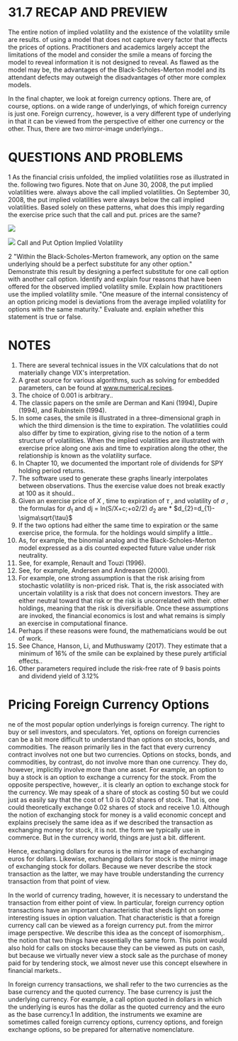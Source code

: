 # 31.7 RECAP AND PREVIEW

The entire notion of implied volatility and the existence of the volatility smile are results. of using a model that does not capture every factor that affects the prices of options. Practitioners and academics largely accept the limitations of the model and consider the smile a means of forcing the model to reveal information it is not designed to reveal. As flawed as the model may be, the advantages of the Black-Scholes-Merton model and its attendant defects may outweigh the disadvantages of other more complex models.

In the final chapter, we look at foreign currency options. There are, of course, options. on a wide range of underlyings, of which foreign currency is just one. Foreign currency,. however, is a very different type of underlying in that it can be viewed from the perspective of either one currency or the other. Thus, there are two mirror-image underlyings..

# QUESTIONS AND PROBLEMS

1 As the financial crisis unfolded, the implied volatilities rose as illustrated in the. following two figures. Note that on June 30, 2008, the put implied volatilities were. always above the call implied volatilities. On September 30, 2008, the put implied volatilities were always below the call implied volatilities. Based solely on these patterns, what does this imply regarding the exercise price such that the call and put. prices are the same?

![](f9e37424b211837aca967473dffefb56e6894ff1eae7b91ad673cb787e307685.jpg)

![](cd41edd381ed406c928a087b4c2ed4b7ed1942e0a84f2410dfcb05c15e4a3740.jpg)
Call and Put Option Implied Volatility

2 "Within the Black-Scholes-Merton framework, any option on the same underlying should be a perfect substitute for any other option." Demonstrate this result by designing a perfect substitute for one call option with another call option. Identify and explain four reasons that have been offered for the observed implied volatility smile. Explain how practitioners use the implied volatility smile. "One measure of the internal consistency of an option pricing model is deviations from the average implied volatility for options with the same maturity." Evaluate and. explain whether this statement is true or false.

# NOTES

1. There are several technical issues in the VIX calculations that do not materially change VIX's interpretation.
2. A great source for various algorithms, such as solving for embedded parameters, can be found at www.numerical.recipes.
3. The choice of 0.001 is arbitrary..
4. The classic papers on the smile are Derman and Kani (1994), Dupire (1994), and Rubinstein (1994).
5. In some cases, the smile is illustrated in a three-dimensional graph in which the third dimension is the time to expiration. The volatilities could also differ by time to expiration, giving rise to the notion of a term structure of volatilities. When the implied volatilities are illustrated with exercise price along one axis and time to expiration along the other, the relationship is known as the volatility surface.
6. In Chapter 10, we documented the important role of dividends for SPY holding period returns.
7. The software used to generate these graphs linearly interpolates between observations. Thus the exercise value does not break exactly at 100 as it should..
8. Given an exercise price of $X$ , time to expiration of $\tau$ , and volatility of $\sigma$ , the formulas for $d_{1}$ and dj = In(S/X+c;+o2/2) $d_{2}$ are \* $d_{2}=d_{1}-\sigma\sqrt{\tau}$
9. If the two options had either the same time to expiration or the same exercise price, the formula. for the holdings would simplify a little..
10. As, for example, the binomial analog and the Black-Scholes-Merton model expressed as a dis counted expected future value under risk neutrality.
11. See, for example, Renault and Touzi (1996).
12. See, for example, Andersen and Andreasen (2000).
13. For example, one strong assumption is that the risk arising from stochastic volatility is non-priced risk. That is, the risk associated with uncertain volatility is a risk that does not concern investors. They are either neutral toward that risk or the risk is uncorrelated with their. other holdings, meaning that the risk is diversifiable. Once these assumptions are invoked, the financial economics is lost and what remains is simply an exercise in computational finance.
14. Perhaps if these reasons were found, the mathematicians would be out of work.
15. See Chance, Hanson, Li, and Muthuswamy (2017). They estimate that a minimum of $16\%$ of the smile can be explained by these purely artificial effects..
16. Other parameters required include the risk-free rate of 9 basis points and dividend yield of $3.12\%$

# Pricing Foreign Currency Options

ne of the most popular option underlyings is foreign currency. The right to buy or sell investors, and speculators. Yet, options on foreign currencies can be a bit more difficult to understand than options on stocks, bonds, and commodities. The reason primarily lies in the fact that every currency contract involves not one but two currencies. Options on stocks, bonds, and commodities, by contrast, do not involve more than one currency. They do, however, implicitly involve more than one asset. For example, an option to buy a stock is an option to exchange a currency for the stock. From the opposite perspective, however,. it is clearly an option to exchange stock for the currency. We may speak of a share of stock as costing 50 but we could just as easily say that the cost of 1.0 is 0.02 shares of stock. That is, one could theoretically exchange 0.02 shares of stock and receive 1.0. Although the notion of exchanging stock for money is a valid economic concept and explains precisely the same idea as if we described the transaction as exchanging money for stock, it is not. the form we typically use in commerce. But in the currency world, things are just a bit. different.

Hence, exchanging dollars for euros is the mirror image of exchanging euros for dollars. Likewise, exchanging dollars for stock is the mirror image of exchanging stock for dollars. Because we never describe the stock transaction as the latter, we may have trouble understanding the currency transaction from that point of view.

In the world of currency trading, however, it is necessary to understand the transaction from either point of view. In particular, foreign currency option transactions have an important characteristic that sheds light on some interesting issues in option valuation. That characteristic is that a foreign currency call can be viewed as a foreign currency put. from the mirror image perspective. We describe this idea as the concept of isomorphism,. the notion that two things have essentially the same form. This point would also hold for calls on stocks because they can be viewed as puts on cash, but because we virtually never view a stock sale as the purchase of money paid for by tendering stock, we almost never use this concept elsewhere in financial markets..

In foreign currency transactions, we shall refer to the two currencies as the base currency and the quoted currency. The base currency is just the underlying currency. For example, a call option quoted in dollars in which the underlying is euros has the dollar as the quoted currency and the euro as the base currency.1 In addition, the instruments we examine are sometimes called foreign currency options, currency options, and foreign exchange options, so be prepared for alternative nomenclature.
